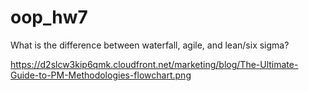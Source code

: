 # oop_hw7

What is the difference between waterfall, agile, and lean/six sigma?

https://d2slcw3kip6qmk.cloudfront.net/marketing/blog/The-Ultimate-Guide-to-PM-Methodologies-flowchart.png
